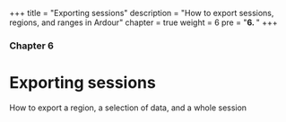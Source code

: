 +++
title = "Exporting sessions"
description = "How to export sessions, regions, and ranges in Ardour"
chapter = true
weight = 6
pre = "<b>6. </b>"
+++

### Chapter 6
# Exporting sessions

How to export a region, a selection of data, and a whole session
